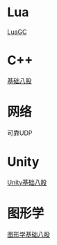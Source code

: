 # Lua

[LuaGC](.\Lua\LuaGC.md)

# C++

[基础八股](.\C++\C++基础面经.md)

# 网络

可靠UDP



# Unity

[Unity基础八股](.\Unity\Unity基础面经.md)



# 图形学

[图形学基础八股](.\计算机图形学\图形学基础八股.md)